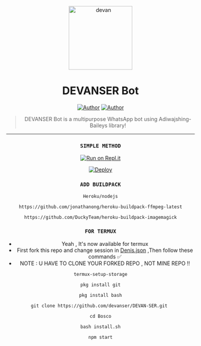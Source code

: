 
<div align="center">
</p>


<div align="center">
<img src="mhttps://i.imgur.com/sSKNe5K.jpeg" alt="devan" width="170" />

# DEVANSER Bot
<p align="center">
 <a href="https://github.com/devanser"><img title="Author" src="https://img.shields.io/badge/OWNER-h?color=black&style=for-the-badge&logo=github"></a>  <a href="https://Wa.me/+918547411641?text=Hello%20𝚍ꫀꪜꪖꪀ%20𝘴ꫀ𝘳🌝...ᠻꪖꪀ%20boi%20aan😌💝"><img title="Author" src="https://img.shields.io/badge/Author DEVAN SER-h?color=black&style=for-the-badge&logo=whatsapp"></a>



> DEVANSER Bot is a multipurpose WhatsApp bot using Adiwajshing-Baileys library!
>
>




---

### `SIMPLE METHOD`
[![Run on Repl.it](https://repl.it/badge/github/quiec/whatsAlfa)](https://replit.com/@devan/DEAVAN-SER-Qr-code?v=1) 


[![Deploy](https://www.herokucdn.com/deploy/button.svg)](https://heroku.com/deploy?template=https://github.com/devanser/DEVAN-SER/)

### `ADD BUILDPACK`

```
Heroku/nodejs
```
```
https://github.com/jonathanong/heroku-buildpack-ffmpeg-latest
```
```
https://github.com/DuckyTeam/heroku-buildpack-imagemagick
```

### `FOR TERMUX`

* Yeah , It's now available for termux
* First fork this repo and change session in <a href="https://github.com/pepesir/Bosco/blob/master/Denis.json">Denis.json</a> ,Then follow these commands ✅
* NOTE : U HAVE TO CLONE YOUR FORKED REPO , NOT MINE REPO !!



```
termux-setup-storage
```
```
pkg install git
```
```
pkg install bash
```
```
git clone https://github.com/devanser/DEVAN-SER.git 
```
```
cd Bosco
```
```
bash install.sh
```
```
npm start
```

